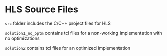# HLS Source Files

`src` folder includes the C/C++ project files for HLS

`solution1_no_optm` contains tcl files for a non-working implementation with no optimizations

`solution2` contains tcl files for an optimized implementation
